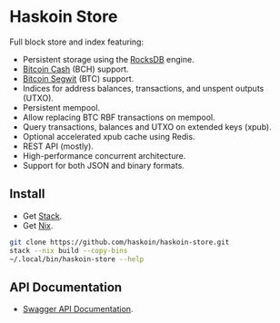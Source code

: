 # Haskoin Store

Full block store and index featuring:

- Persistent storage using the [RocksDB](https://rocksdb.org/) engine.
- [Bitcoin Cash](https://www.bitcoincash.org/) (BCH) support.
- [Bitcoin Segwit](httsp://bitcoin.org/) (BTC) support.
- Indices for address balances, transactions, and unspent outputs (UTXO).
- Persistent mempool.
- Allow replacing BTC RBF transactions on mempool.
- Query transactions, balances and UTXO on extended keys (xpub).
- Optional accelerated xpub cache using Redis.
- REST API (mostly).
- High-performance concurrent architecture.
- Support for both JSON and binary formats.


## Install

* Get [Stack](https://haskell-lang.org/get-started).
* Get [Nix](https://nixos.org/nix/).

```sh
git clone https://github.com/haskoin/haskoin-store.git
stack --nix build --copy-bins
~/.local/bin/haskoin-store --help
```
## API Documentation

* [Swagger API Documentation](https://api.haskoin.com/).

